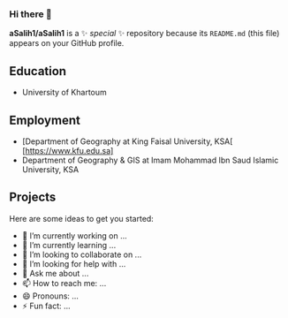 ### Hi there 👋


**aSalih1/aSalih1** is a ✨ _special_ ✨ repository because its `README.md` (this file) appears on your GitHub profile.

## Education
- University of Khartoum



## Employment
- [Department of Geography at King Faisal University, KSA[ [https://www.kfu.edu.sa]
- Department of Geography & GIS at Imam Mohammad Ibn Saud Islamic University, KSA


## Projects

Here are some ideas to get you started:

- 🔭 I’m currently working on ...
- 🌱 I’m currently learning ...
- 👯 I’m looking to collaborate on ...
- 🤔 I’m looking for help with ...
- 💬 Ask me about ...
- 📫 How to reach me: ...
- 😄 Pronouns: ...
- ⚡ Fun fact: ...

